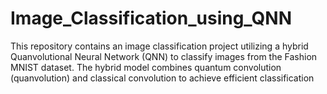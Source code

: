 # Image_Classification_using_QNN

This repository contains an image classification project utilizing a hybrid Quanvolutional Neural Network (QNN) to classify images from the Fashion MNIST dataset. The hybrid model combines quantum convolution (quanvolution) and classical convolution to achieve efficient classification
